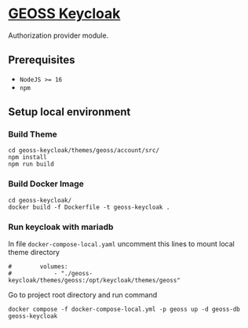# [GEOSS Keycloak](geoss-keycloak/README.md)

Authorization provider module.

## Prerequisites

- `NodeJS >= 16`
- `npm`

## Setup local environment

### Build Theme

```shell
cd geoss-keycloak/themes/geoss/account/src/
npm install
npm run build
```

### Build Docker Image

```shell
cd geoss-keycloak/
docker build -f Dockerfile -t geoss-keycloak .
```

### Run keycloak with mariadb

In file `docker-compose-local.yaml` uncomment this lines to mount local theme directory
```
#        volumes:
#            - "./geoss-keycloak/themes/geoss:/opt/keycloak/themes/geoss"
```

Go to project root directory and run command
```shell
docker compose -f docker-compose-local.yml -p geoss up -d geoss-db geoss-keycloak
```
